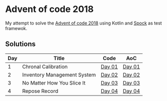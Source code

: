 # Advent of code 2018
My attempt to solve the [Advent of code 2018](https://adventofcode.com) using Kotlin and [Spock](http://spockframework.org/) as test framewok.

## Solutions

|Day| Title                     |  Code                                            |AoC                                          |
|---|---------------------------|--------------------------------------------------|---------------------------------------------|
|1  |Chronal Calibration        |[Day 01](src/main/kotlin/fr/deroffal/aoc/Day01.kt)|[Day 01](https://adventofcode.com/2018/day/1)|
|2  |Inventory Management System|[Day 02](src/main/kotlin/fr/deroffal/aoc/Day02.kt)|[Day 02](https://adventofcode.com/2018/day/2)|
|3  |No Matter How You Slice It |[Day 03](src/main/kotlin/fr/deroffal/aoc/Day03.kt)|[Day 03](https://adventofcode.com/2018/day/3)|
|4  |Repose Record              |[Day 04](src/main/kotlin/fr/deroffal/aoc/Day04.kt)|[Day 04](https://adventofcode.com/2018/day/4)|